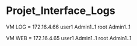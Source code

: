 # Projet_Interface_Logs

VM LOG = 172.16.4.66
user1  Admin1..1
root   Admin1..1

VM WEB = 172.16.4.65
user1  Admin1..1
root   Admin1..1